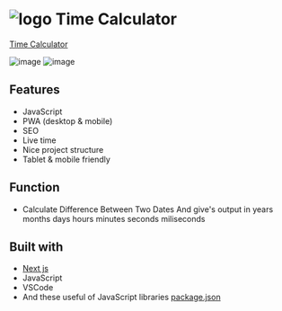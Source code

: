 

# ![logo](/public/favicon.ico) Time Calculator

[Time Calculator](https://mehardiknaik.github.io/time-calculator/)

![image](https://user-images.githubusercontent.com/96820742/159150332-3dd0ca5d-b44d-4f17-8aca-d799f7b1abc7.png)
![image](https://user-images.githubusercontent.com/96820742/159150427-88aba6f5-8638-4760-a695-17c4dfa52267.png)

## Features

- JavaScript
- PWA (desktop & mobile)
- SEO
- Live time
- Nice project structure
- Tablet & mobile friendly

## Function

- Calculate Difference Between Two Dates And give's output in years months days hours minutes seconds miliseconds

## Built with

- [Next js](https://nextjs.org/)
- JavaScript
- VSCode
- And these useful of JavaScript libraries [package.json](package.json)
